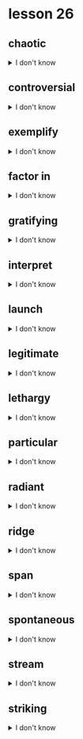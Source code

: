 # lesson 26

## chaotic
<details>
<summary>I don't know</summary>

+ n. &nbsp; &nbsp; chaos

+ adj. &nbsp; &nbsp; being in complete disorder and confusion

+ syn. &nbsp; &nbsp; disorganized

</details>

## controversial
<details>
<summary>I don't know</summary>

+ adv. &nbsp; &nbsp; controversially

+ n. &nbsp; &nbsp; controversy

+ adj. &nbsp; &nbsp; causing disagreement or argument

+ syn. &nbsp; &nbsp; divisive

</details>

## exemplify
<details>
<summary>I don't know</summary>

+ adj. &nbsp; &nbsp; exemplary

+ v. &nbsp; &nbsp; to give an example

+ syn. &nbsp; &nbsp; symbolize

</details>

## factor in
<details>
<summary>I don't know</summary>

+ ph. v. &nbsp; &nbsp; to account for something while making a decision or analysis

+ syn. &nbsp; &nbsp; consider

</details>

## gratifying
<details>
<summary>I don't know</summary>

+ adv. &nbsp; &nbsp; gratefully

+ adj. &nbsp; &nbsp; giving pleasure or a feeling of accomplishment; showing thanks

+ v. &nbsp; &nbsp; gratify

+ n. &nbsp; &nbsp; gratefulness

+ syn. &nbsp; &nbsp; satisfying

</details>

## interpret
<details>
<summary>I don't know</summary>

+ n. &nbsp; &nbsp; interpreting

+ v. &nbsp; &nbsp; to understand the meaning of something

+ syn. &nbsp; &nbsp; clarify

</details>

## launch
<details>
<summary>I don't know</summary>

+ n. &nbsp; &nbsp; launching

+ v. &nbsp; &nbsp; to cause something to begin

+ syn. &nbsp; &nbsp; initiate

</details>

## legitimate
<details>
<summary>I don't know</summary>

+ adv. &nbsp; &nbsp; legitimately

+ n. &nbsp; &nbsp; legitimacy

+ adj. &nbsp; &nbsp; reasonable; lawful

+ syn. &nbsp; &nbsp; authentic

</details>

## lethargy
<details>
<summary>I don't know</summary>

+ adj. &nbsp; &nbsp; lethargic

+ adv. &nbsp; &nbsp; lethargically

+ n. &nbsp; &nbsp; a lack of energy or commitment; lazy; indifferent

+ syn. &nbsp; &nbsp; sluggishness

</details>

## particular
<details>
<summary>I don't know</summary>

+ adv. &nbsp; &nbsp; particularly*

+ adj. &nbsp; &nbsp; a certain way or thing; unusual; hard to please;

+  &nbsp; &nbsp; *especially

+ syn. &nbsp; &nbsp; specific

</details>

## radiant
<details>
<summary>I don't know</summary>

+ adv. &nbsp; &nbsp; radiantly

+ n. &nbsp; &nbsp; radiator

+ adj. &nbsp; &nbsp; sending out in all directions, especially heat or light

+ syn. &nbsp; &nbsp; bright

</details>

## ridge
<details>
<summary>I don't know</summary>

+ n. &nbsp; &nbsp; the top of a mountain range; a raised part of any surface

+ syn. &nbsp; &nbsp; crest

</details>

## span
<details>
<summary>I don't know</summary>

+ n. &nbsp; &nbsp; span

+ v. &nbsp; &nbsp; the length of time or distance from one limit to the other; to cross

+ syn. &nbsp; &nbsp; cover

</details>

## spontaneous
<details>
<summary>I don't know</summary>

+ adv. &nbsp; &nbsp; spontaneously

+ n. &nbsp; &nbsp; spontaneity

+ adj. &nbsp; &nbsp; unplanned; uncontrolled

+ syn. &nbsp; &nbsp; instinctive

</details>

## stream
<details>
<summary>I don't know</summary>

+ v. &nbsp; &nbsp; stream

+ n. &nbsp; &nbsp; a natural flow of something; a pouring out

+ syn. &nbsp; &nbsp; river

</details>

## striking
<details>
<summary>I don't know</summary>

+ adv. &nbsp; &nbsp; strikingly

+ adj. &nbsp; &nbsp; drawing special attention to

+ syn. &nbsp; &nbsp; remarkable

</details>
